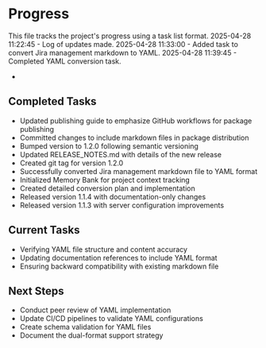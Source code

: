 # Progress

This file tracks the project's progress using a task list format.
2025-04-28 11:22:45 - Log of updates made.
2025-04-28 11:33:00 - Added task to convert Jira management markdown to YAML.
2025-04-28 11:39:45 - Completed YAML conversion task.

*

## Completed Tasks

* Updated publishing guide to emphasize GitHub workflows for package publishing
* Committed changes to include markdown files in package distribution
* Bumped version to 1.2.0 following semantic versioning
* Updated RELEASE_NOTES.md with details of the new release
* Created git tag for version 1.2.0
* Successfully converted Jira management markdown file to YAML format
* Initialized Memory Bank for project context tracking
* Created detailed conversion plan and implementation
* Released version 1.1.4 with documentation-only changes
* Released version 1.1.3 with server configuration improvements

## Current Tasks

* Verifying YAML file structure and content accuracy
* Updating documentation references to include YAML format
* Ensuring backward compatibility with existing markdown file

## Next Steps

* Conduct peer review of YAML implementation
* Update CI/CD pipelines to validate YAML configurations
* Create schema validation for YAML files
* Document the dual-format support strategy